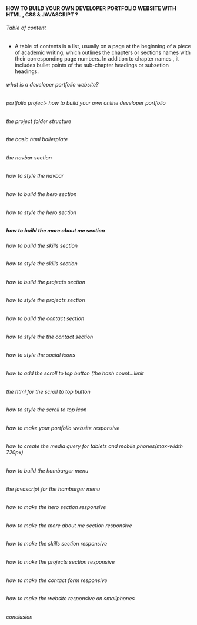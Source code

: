 #### HOW TO BUILD YOUR OWN DEVELOPER PORTFOLIO WEBSITE WITH HTML , CSS & JAVASCRIPT ?

###### Table of content
- A table of contents is a list, usually on a page at the beginning of a piece of academic writing, which outlines the chapters or sections names with their corresponding page numbers. In addition to chapter names , it includes bullet points of the sub-chapter headings or subsetion headings.

###### what is a developer portfolio website?

###### portfolio project- how to build your own online developer portfolio

###### the project folder structure

###### the basic html boilerplate

###### the navbar section

###### how to style the navbar

###### how to build the hero section

###### how to style the hero section

##### how to build the more about me section

###### how to build the skills section

###### how to style the skills section

###### how to build the projects section

###### how to style the projects section

###### how to build the contact section

###### how to style the the contact section

###### how to style the social icons 

###### how to add the scroll to top button (the hash count...limit

###### the html for the scroll to top button

###### how to style the scroll to top icon

###### how to make your portfolio website responsive

###### how to create the media query for tablets and mobile phones(max-width 720px)

###### how to build the hamburger menu

###### the javascript for the hamburger menu

###### how to make the hero section responsive

###### how to make the more about me section responsive

###### how to make the skills section responsive

###### how to make the projects section responsive

###### how to make the contact form responsive

###### how to make the website responsive on smallphones

###### conclusion


